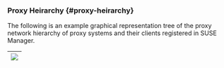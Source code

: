 ### Proxy Heirarchy {#proxy-heirarchy}

The following is an example graphical representation tree of the proxy network hierarchy of proxy systems and their clients registered in SUSE Manager.

| ![](systems_proxy_heirarchy.png) |
| --- |